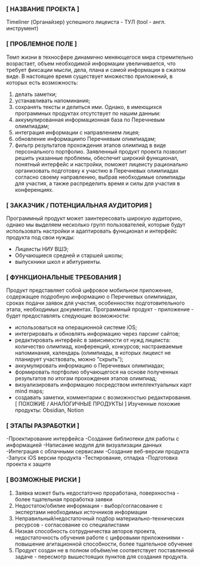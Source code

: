 ### **[ НАЗВАНИЕ ПРОЕКТА ]**
Timeliner (Органайзер) успешного лицеиста - ТУЛ (tool - англ. инструмент)

### **[ ПРОБЛЕМНОЕ ПОЛЕ ]**
Темп жизни в техносфере динамично меняющегося мира стремительно возрастает, объем необходимой
информации увеличивается, что требует фиксации мысли, дела, плана и самой информации в сжатом
виде. В настоящее время существует множество приложений, в которых есть возможность: 
1) делать заметки; 
2) устанавливать напоминания; 
3) сохранять тексты и делиться ими. 
Однако, в имеющихся программных продуктах отсутствует по нашим данным: 
1) аккумулированная информационная база по Перечневым олимпиадам; 
2) интеграция информации с направлением лицея; 
3) обновление информациипо Перечневым олимпиадам;
4) фильтр результатов прохождения этапов олимпиад в виде персонального портфолио. 
Заявленный продукт проекта позволит решить указанные проблемы, обеспечит широкий функционал, понятный интерфейс и настройки, поможет лицеисту рационально организовать подготовку к участию в Перечневых олимпиадах согласно своему направлению, выбрав необходимые олимпиады для участия, а также распределить время и силы для участия в конференциях.

### **[ ЗАКАЗЧИК / ПОТЕНЦИАЛЬНАЯ АУДИТОРИЯ ]**
Программный продукт может заинтересовать широкую аудиторию, однако мы выделяем несколько групп пользователей, 
которые будут использовать настройки и адаптировать функционал и интерфейс продукта под свои нужды:
- Лицеисты НИУ ВШЭ;
- Обучающиеся средней и старшей школы;
- выпускники школ и абитуриенты.

### **[ ФУНКЦИОНАЛЬНЫЕ ТРЕБОВАНИЯ ]**
Продукт представляет собой цифровое мобильное приложение, содержащее подробную информацию о Перечневых олимпиадах, сроках подачи заявок
для участия, особенностях подготовительного этапа, необходимых документах. Программный продукт - приложение - будет предоставлять следующие возможности:
- использоваться на операционной системе iOS;
- интегрировать и обновлять информацию через парсинг сайтов;
- редактировать интерфейс в зависимости от нужд лицеиста: количество олимпиад, конференций, конкурсов; настраиваемые напоминания, 
календарь (олимпиады, в которых лицеист не планирует участвовать, можно "скрыть");
- аккумулировать информацию о Перечневых олимпиадах;
- формировать портфолио обучающегося на основе полученных результатов по итогам прохождения этапов олимпиад;
- визуализировать информацию посредством интеллектуальных карт mind maps;
- создавать заметки, комментарии с возможностью редактирования.
[ ПОХОЖИЕ / АНАЛОГИЧНЫЕ ПРОДУКТЫ ]
Изученные похожие продукты: Obsidian, Notion

### **[ ЭТАПЫ РАЗРАБОТКИ ]**
-Проектирование интерфейса
-Создание библиотеки для работы с информацией
-Написание модуля для визуализации данных
-Интеграция с облачными сервисами
-Создание веб-версии продукта
-Запуск iOS версии продукта
-Тестирование, отладка
-Подготовка проекта к защите

### **[ ВОЗМОЖНЫЕ РИСКИ ]**
1. Заявка может быть недостаточно проработана, поверхностна - более тщательная проработка заявки
2. Недостаток/обилие информации - выбор/согласование с экспертами необходимых источников информации
3. Неправильный/недостаточный подбор материально-технических ресурсов - согласование со специалистами
4. Низкая способность сотрудничества авторов проекта, недостаточность обучения работе с цифровыми приложениями - повышение агитационной способности, 
более тщательное обучение
5. Продукт создан не в полном объёме/не соответствует поставленной задаче - пересмотр вышестоящих пунктов для создания продукта.
